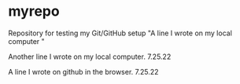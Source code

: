# myrepo
Repository for testing my Git/GitHub setup
"A line I wrote on my local computer  " 

Another line I wrote on my local computer. 7.25.22

A line I wrote on github in the browser. 7.25.22
